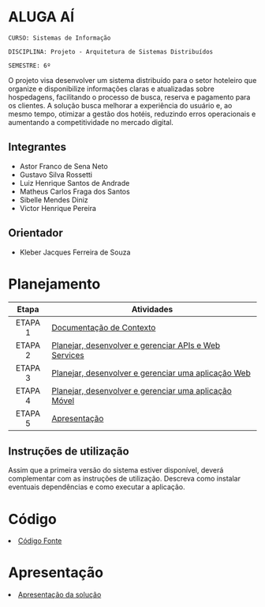 # ALUGA AÍ

`CURSO: Sistemas de Informação`

`DISCIPLINA: Projeto - Arquitetura de Sistemas Distribuídos`

`SEMESTRE: 6º`

O projeto visa desenvolver um sistema distribuído para o setor hoteleiro que organize e disponibilize informações claras e atualizadas sobre hospedagens, facilitando o processo de busca, reserva e pagamento para os clientes. A solução busca melhorar a experiência do usuário e, ao mesmo tempo, otimizar a gestão dos hotéis, reduzindo erros operacionais e aumentando a competitividade no mercado digital.

## Integrantes

* Astor Franco de Sena Neto
* Gustavo Silva Rossetti
* Luiz Henrique Santos de Andrade
* Matheus Carlos Fraga dos Santos
* Sibelle Mendes Diniz
* Victor Henrique Pereira

## Orientador

* Kleber Jacques Ferreira de Souza

# Planejamento

| Etapa         | Atividades |
|  :----:   | ----------- |
| ETAPA 1         |[Documentação de Contexto](docs/contexto.md) <br> |
| ETAPA 2         |[Planejar, desenvolver e gerenciar APIs e Web Services](docs/backend-apis.md) <br> |
| ETAPA 3         |[Planejar, desenvolver e gerenciar uma aplicação Web](docs/frontend-web.md) |
| ETAPA 4        |[Planejar, desenvolver e gerenciar uma aplicação Móvel](docs/frontend-mobile.md) <br>  |
| ETAPA 5         | [Apresentação](presentation/README.md) |
## Instruções de utilização

Assim que a primeira versão do sistema estiver disponível, deverá complementar com as instruções de utilização. Descreva como instalar eventuais dependências e como executar a aplicação.

# Código

<li><a href="src/README.md"> Código Fonte</a></li>

# Apresentação

<li><a href="presentation/README.md"> Apresentação da solução</a></li>
